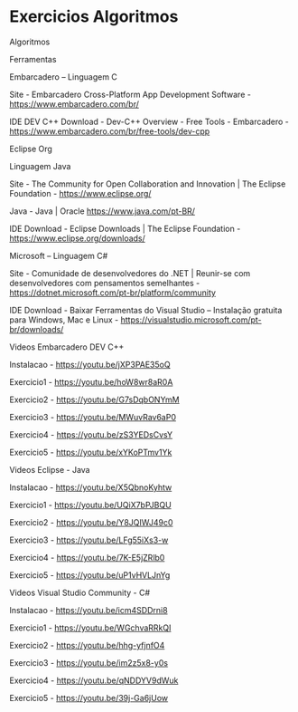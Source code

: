 # Exercicios Algoritmos

Algoritmos 

Ferramentas

 Embarcadero – Linguagem C

 Site - Embarcadero Cross-Platform App         Development Software - https://www.embarcadero.com/br/

 IDE DEV C++ Download - Dev-C++ Overview - Free Tools - Embarcadero - https://www.embarcadero.com/br/free-tools/dev-cpp

Eclipse Org  
      
Linguagem Java

Site - The Community for Open Collaboration and Innovation | The Eclipse Foundation - https://www.eclipse.org/

Java - Java | Oracle https://www.java.com/pt-BR/

IDE Download - Eclipse Downloads | The Eclipse Foundation - https://www.eclipse.org/downloads/ 

            
Microsoft – Linguagem C#

Site - Comunidade de desenvolvedores do .NET | Reunir-se com desenvolvedores com pensamentos semelhantes - https://dotnet.microsoft.com/pt-br/platform/community

IDE Download - Baixar Ferramentas do Visual Studio – Instalação gratuita para Windows, Mac e Linux - https://visualstudio.microsoft.com/pt-br/downloads/

Videos Embarcadero DEV C++

Instalacao - https://youtu.be/jXP3PAE35oQ

Exercicio1 - https://youtu.be/hoW8wr8aR0A 

Exercicio2 - https://youtu.be/G7sDqbONYmM

Exercicio3 - https://youtu.be/MWuvRav6aP0

Exercicio4 - https://youtu.be/zS3YEDsCvsY

Exercicio5 - https://youtu.be/xYKoPTmv1Yk

Videos Eclipse - Java

Instalacao - https://youtu.be/X5QbnoKyhtw

Exercicio1 - https://youtu.be/UQiX7bPJBQU

Exercicio2 - https://youtu.be/Y8JQIWJ49c0

Exercicio3 - https://youtu.be/LFg55iXs3-w

Exercicio4 - https://youtu.be/7K-E5jZRlb0

Exercicio5 - https://youtu.be/uP1vHVLJnYg

Videos Visual Studio Community - C#

Instalacao - https://youtu.be/icm4SDDrni8

Exercicio1 - https://youtu.be/WGchvaRRkQI

Exercicio2 - https://youtu.be/hhg-yfjnfO4

Exercicio3 - https://youtu.be/im2z5x8-y0s

Exercicio4 - https://youtu.be/qNDDYV9dWuk

Exercicio5 - https://youtu.be/39j-Ga6jUow


